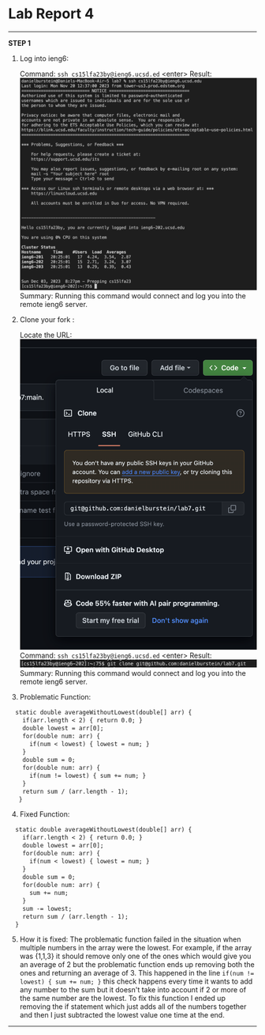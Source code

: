 # Lab Report 4

---
**STEP 1**

1. Log into ieng6:
   
   Command: ``` ssh cs15lfa23by@ieng6.ucsd.ed ```  \<enter\>
   Result:
   ![Image](Lab4_Pic1.png)
   Summary: Running this command would connect and log you into the remote ieng6 server.
   
2. Clone your fork :

   Locate the URL:
   ![Image](Lab4_Pic2.png)
   Command: ``` ssh cs15lfa23by@ieng6.ucsd.ed ```  \<enter\>
   Result:
   ![Image](Lab4_Pic3.png)
   Summary: Running this command would connect and log you into the remote ieng6 server.

4. Problematic Function:
  ~~~
    static double averageWithoutLowest(double[] arr) {
      if(arr.length < 2) { return 0.0; }
      double lowest = arr[0];
      for(double num: arr) {
        if(num < lowest) { lowest = num; }
      }
      double sum = 0;
      for(double num: arr) {
        if(num != lowest) { sum += num; }
      }
      return sum / (arr.length - 1);
     }
  ~~~
4. Fixed Function:
  ~~~
    static double averageWithoutLowest(double[] arr) {
      if(arr.length < 2) { return 0.0; }
      double lowest = arr[0];
      for(double num: arr) {
        if(num < lowest) { lowest = num; }
      }
      double sum = 0;
      for(double num: arr) {
        sum += num; 
      }
      sum -= lowest;
      return sum / (arr.length - 1);
    }
  ~~~
5. How it is fixed:
The problematic function failed in the situation when multiple numbers in the array were the lowest. For example, if the array was {1,1,3} it should remove only one of the ones which would give you an average of 2 but the problematic function ends up removing both the ones and returning an average of 3. This happened in the line `if(num != lowest) { sum += num; }` this check happens every time it wants to add any number to the sum but it doesn't take into account if 2 or more of the same number are the lowest. To fix this function I ended up removing the if statement which just adds all of the numbers together and then I just subtracted the lowest value one time at the end.

---


